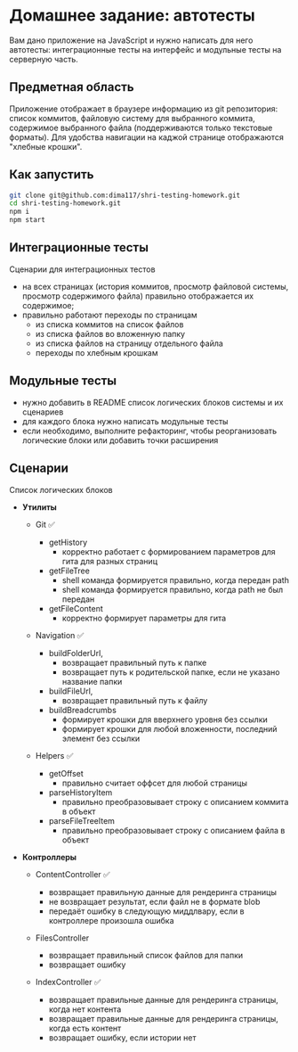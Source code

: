 # Домашнее задание: автотесты

Вам дано приложение на JavaScript и нужно написать для него автотесты: интеграционные тесты на интерфейс и модульные тесты на серверную часть.

## Предметная область

Приложение отображает в браузере информацию из git репозитория: список коммитов, файловую систему для выбранного коммита, содержимое выбранного файла (поддерживаются только текстовые форматы). Для удобства навигации на каджой странице отображаются "хлебные крошки".

## Как запустить

```sh
git clone git@github.com:dima117/shri-testing-homework.git
cd shri-testing-homework.git
npm i
npm start
```

## Интеграционные тесты

Сценарии для интеграционных тестов

- на всех страницах (история коммитов, просмотр файловой системы, просмотр содержимого файла) правильно отображается их содержимое;
- правильно работают переходы по страницам
  - из списка коммитов на список файлов
  - из списка файлов во вложенную папку
  - из списка файлов на страницу отдельного файла
  - переходы по хлебным крошкам

## Модульные тесты

- нужно добавить в README список логических блоков системы и их сценариев
- для каждого блока нужно написать модульные тесты
- если необходимо, выполните рефакторинг, чтобы реорганизовать логические блоки или добавить точки расширения

## Сценарии

Список логических блоков

- **Утилиты**

  - Git ✅

    - getHistory
      - корректно работает с формированием параметров для гита для разных страниц
    - getFileTree
      - shell команда формируется правильно, когда передан path
      - shell команда формируется правильно, когда path не был передан
    - getFileContent
      - корректно формирует параметры для гита

  - Navigation ✅

    - buildFolderUrl,
      - возвращает правильный путь к папке
      - возвращает путь к родительской папке, если не указано название папки
    - buildFileUrl,
      - возвращает правильный путь к файлу
    - buildBreadcrumbs
      - формирует крошки для вверхнего уровня без ссылки
      - формирует крошки для любой вложенности, последний элемент без ссылки

  - Helpers ✅

    - getOffset
      - правильно считает оффсет для любой страницы
    - parseHistoryItem
      - правильно преобразовывает строку с описанием коммита в объект
    - parseFileTreeItem
      - правильно преобразовывает строку с описанием файла в объект

* **Контроллеры**

  - ContentController ✅

    - возвращает правильную данные для рендеринга страницы
    - не возвращает результат, если файл не в формате blob
    - передаёт ошибку в следующую миддлвару, если в контроллере произошла ошибка

  - FilesController

    - возвращает правильный список файлов для папки
    - возвращает ошибку

  - IndexController ✅
    - возвращает правильные данные для рендеринга страницы, когда нет контента
    - возвращает правильные данные для рендеринга страницы, когда есть контент
    - возвращает ошибку, если истории нет

